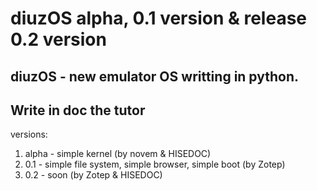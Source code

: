 # diuzOS alpha, 0.1 version & release 0.2 version
diuzOS - new emulator OS writting in python.
-------------------------------------------
Write in doc the tutor
-------------------------------------------
versions:
1) alpha - simple kernel (by novem & HISEDOC)
2) 0.1 - simple file system, simple browser, simple boot (by Zotep)
3) 0.2 - soon (by Zotep & HISEDOC)
